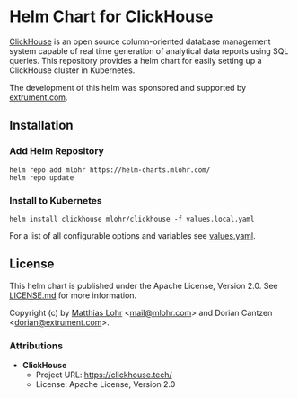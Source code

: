 # Helm Chart for ClickHouse

[ClickHouse](https://clickhouse.tech/) is an open source column-oriented database management system capable of real time generation of analytical data reports using 
SQL queries.
This repository provides a helm chart for easily setting up a ClickHouse cluster in Kubernetes.

The development of this helm was sponsored and supported by [extrument.com](https://extrument.com/).


## Installation

### Add Helm Repository

```
helm repo add mlohr https://helm-charts.mlohr.com/
helm repo update
```

### Install to Kubernetes

```
helm install clickhouse mlohr/clickhouse -f values.local.yaml
```

For a list of all configurable options and variables see [values.yaml](values.yaml).


## License

This helm chart is published under the Apache License, Version 2.0.
See [LICENSE.md](LICENSE.md) for more information.

Copyright (c) by [Matthias Lohr](https://mlohr.com/) &lt;[mail@mlohr.com](mailto:mail@mlohr.com)&gt;
and Dorian Cantzen &lt;[dorian@extrument.com](dorian@extrument.com)&gt;.


### Attributions

  * **ClickHouse**
    * Project URL: https://clickhouse.tech/
    * License: Apache License, Version 2.0
